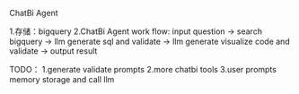 ChatBi Agent

1.存储：bigquery
2.ChatBi Agent work flow: input question -> search bigquery -> llm generate sql and validate -> llm generate visualize code and validate -> output result


TODO：
1.generate validate prompts
2.more chatbi tools
3.user prompts memory storage and call llm